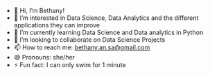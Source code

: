 - 👋 Hi, I’m Bethany!
- 👀 I’m interested in Data Science, Data Analytics and the different applications they can improve
- 🌱 I’m currently learning Data Science and Data analytics in Python
- 💞️ I’m looking to collaborate on Data Science Projects
- 📫 How to reach me: bethany.an.sa@gmail.com
- 😄 Pronouns: she/her
- ⚡ Fun fact: I can only swim for 1 minute

<!---
bethanysantos/bethanysantos is a ✨ special ✨ repository because its `README.md` (this file) appears on your GitHub profile.
You can click the Preview link to take a look at your changes.
--->
